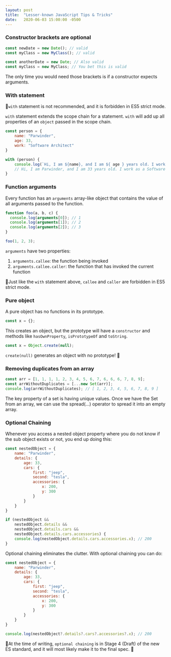 ```yaml
---
layout: post
title:  "Lesser-known JavaScript Tips & Tricks"
date:   2020-06-03 15:00:00 -0500
---
```


### Constructor brackets are optional

```javascript
const newDate = new Date(); // valid
const myClass = new MyClass(); // valid

const anotherDate = new Date; // Also valid
const myClass = new MyClass; // You bet this is valid
```

The only time you would need those brackets is if a constructor expects arguments.

### With statement

🚨`with` statement is not recommended, and it is forbidden in ES5 strict mode.

`with` statement extends the scope chain for a statement. `with` will add up all properties of an `object` passed in the scope chain.

```javascript
const person = {
    name: "Parwinder",
    age: 33,
    work: "Software Architect"
}

with (person) {
    console.log(`Hi, I am ${name}, and I am ${ age } years old. I work as a ${work}.`);
    // Hi, I am Parwinder, and I am 33 years old. I work as a Software Architect.
}
```

### Function arguments

Every function has an `arguments` array-like object that contains the value of all arguments passed to the function.

```javascript
function foo(a, b, c) {
  console.log(arguments[0]); // 1
  console.log(arguments[1]); // 2
  console.log(arguments[2]); // 3
}

foo(1, 2, 3);
```

`arguments` have two properties:

1. `arguments.callee`: the function being invoked
2. `arguments.callee.caller`: the function that has invoked the current function

🚨Just like the `with` statement above, `callee` and `caller` are forbidden in ES5 strict mode.

### Pure object

A pure object has no functions in its prototype.

```javascript
const x = {};
```

This creates an object, but the prototype will have a `constructor` and methods like `hasOwnProperty`, `isPrototypeOf` and `toString`.

```javascript
const x = Object.create(null);
```

`create(null)` generates an object with no prototype! 🤯

### Removing duplicates from an array

```javascript
const arr = [1, 1, 1, 1, 2, 3, 4, 5, 6, 7, 6, 6, 6, 7, 8, 9];
const arrWithoutDuplicates = [...new Set(arr)];
console.log(arrWithoutDuplicates); // [ 1, 2, 3, 4, 5, 6, 7, 8, 9 ]
```

The key property of a set is having unique values. Once we have the Set from an array, we can use the spread(...) operator to spread it into an empty array.

### Optional Chaining

Whenever you access a nested object property where you do not know if the sub object exists or not, you end up doing this:

```javascript
const nestedObject = {
    name: "Parwinder",
    details: {
        age: 33,
        cars: {
            first: "jeep",
            second: "tesla",
            accessories: {
                x: 200,
                y: 300
            }
        }
    }
}

if (nestedObject &&
    nestedObject.details &&
    nestedObject.details.cars &&
    nestedObject.details.cars.accessories) {
    console.log(nestedObject.details.cars.accessories.x); // 200
}
```

Optional chaining eliminates the clutter. With optional chaining you can do:

```javascript
const nestedObject = {
    name: "Parwinder",
    details: {
        age: 33,
        cars: {
            first: "jeep",
            second: "tesla",
            accessories: {
                x: 200,
                y: 300
            }
        }
    }
}

console.log(nestedObject?.details?.cars?.accessories?.x); // 200
```

🚨At the time of writing, `optional chaining` is in Stage 4 (Draft) of the new ES standard, and it will most likely make it to the final spec. 🤞
